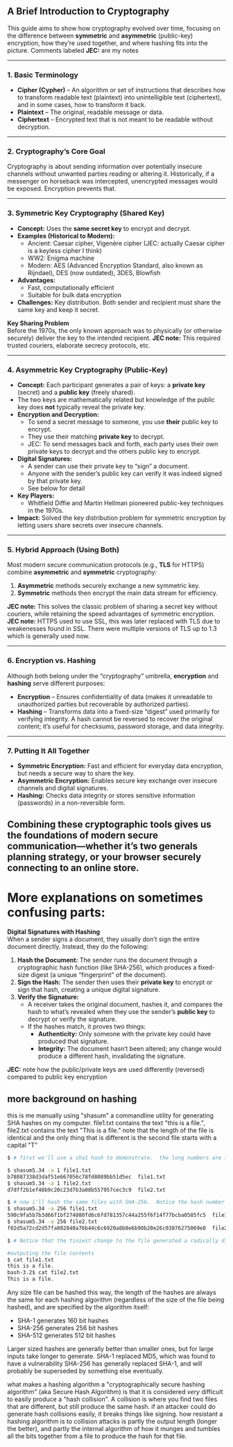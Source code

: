 ## A Brief Introduction to Cryptography

This guide aims to show how cryptography evolved over time, focusing on the difference between **symmetric** and **asymmetric** (public-key) encryption, how they’re used together, and where hashing fits into the picture. Comments labeled **JEC:** are my notes

---

### 1. Basic Terminology

- **Cipher (Cypher)** – An algorithm or set of instructions that describes how to transform readable text (plaintext) into unintelligible text (ciphertext), and in some cases, how to transform it back.  
- **Plaintext** – The original, readable message or data.  
- **Ciphertext** – Encrypted text that is not meant to be readable without decryption.

---

### 2. Cryptography’s Core Goal

Cryptography is about sending information over potentially insecure channels without unwanted parties reading or altering it. Historically, if a messenger on horseback was intercepted, unencrypted messages would be exposed. Encryption prevents that.

---

### 3. Symmetric Key Cryptography (Shared Key)

- **Concept:** Uses the **same secret key** to encrypt and decrypt.  
- **Examples (Historical to Modern):**  
  - Ancient: Caesar cipher, Vigenère cipher (JEC: actually Caesar cipher is a keyless cipher I think)
  - WW2: Enigma machine  
  - Modern: AES (Advanced Encryption Standard, also known as Rijndael), DES (now outdated), 3DES, Blowfish  
- **Advantages:**  
  - Fast, computationally efficient  
  - Suitable for bulk data encryption  
- **Challenges:** Key distribution. Both sender and recipient must share the same key and keep it secret.

**Key Sharing Problem**  
Before the 1970s, the only known approach was to physically (or otherwise securely) deliver the key to the intended recipient.  **JEC note:** This required trusted couriers, elaborate secrecy protocols, etc.

---

### 4. Asymmetric Key Cryptography (Public-Key)

- **Concept:** Each participant generates a pair of keys: a **private key** (secret) and a **public key** (freely shared).
- The two keys are mathematically related but knowledge of the public key does **not** typically reveal the private key.  
- **Encryption and Decryption:**  
  - To send a secret message to someone, you use **their** public key to encrypt.  
  - They use their matching **private key** to decrypt.
  - JEC: To send messages back and forth, each party uses their own private keys to decrypt and the others public key to encrypt.
- **Digital Signatures:**  
  - A sender can use their private key to “sign” a document.  
  - Anyone with the sender’s public key can verify it was indeed signed by that private key.
  - See below for detail
- **Key Players:**  
  - Whitfield Diffie and Martin Hellman pioneered public-key techniques in the 1970s.  
- **Impact:** Solved the key distribution problem for symmetric encryption by letting users share secrets over insecure channels.

---

### 5. Hybrid Approach (Using Both)

Most modern secure communication protocols (e.g., **TLS** for HTTPS) combine **asymmetric** and **symmetric** cryptography:
1. **Asymmetric** methods securely exchange a new symmetric key.
2. **Symmetric** methods then encrypt the main data stream for efficiency.

**JEC note:** This solves the classic problem of sharing a secret key without couriers, while retaining the speed advantages of symmetric encryption.
**JEC note:** HTTPS used to use SSL, this was later replaced with TLS due to weakenesses found in SSL. There were multiple versions of TLS up to 1.3 which is generally used now.

---

### 6. Encryption vs. Hashing

Although both belong under the “cryptography” umbrella, **encryption** and **hashing** serve different purposes:

- **Encryption** – Ensures confidentiality of data (makes it unreadable to unauthorized parties but recoverable by authorized parties).  
- **Hashing** – Transforms data into a fixed-size “digest” used primarily for verifying integrity. A hash cannot be reversed to recover the original content; it’s useful for checksums, password storage, and data integrity.

---

### 7. Putting It All Together

- **Symmetric Encryption:** Fast and efficient for everyday data encryption, but needs a secure way to share the key.  
- **Asymmetric Encryption:** Enables secure key exchange over insecure channels and digital signatures.  
- **Hashing:** Checks data integrity or stores sensitive information (passwords) in a non-reversible form.

Combining these cryptographic tools gives us the foundations of modern secure communication—whether it’s two generals planning strategy, or your browser securely connecting to an online store.
---

# More explanations on sometimes confusing parts:

**Digital Signatures with Hashing**  
When a sender signs a document, they usually don’t sign the entire document directly. Instead, they do the following:

1. **Hash the Document:** The sender runs the document through a cryptographic hash function (like SHA-256), which produces a fixed-size digest (a unique “fingerprint” of the document).  
2. **Sign the Hash:** The sender then uses their **private key** to encrypt or sign that hash, creating a unique digital signature.  
3. **Verify the Signature:**  
   - A receiver takes the original document, hashes it, and compares the hash to what’s revealed when they use the sender’s **public key** to decrypt or verify the signature.  
   - If the hashes match, it proves two things:  
     - **Authenticity:** Only someone with the private key could have produced that signature.  
     - **Integrity:** The document hasn’t been altered; any change would produce a different hash, invalidating the signature.

**JEC:** note how the public/private keys are used differently (reversed) compared to public key encryption

## more background on hashing
this is me manually using "shasum" a commandline utility for generating SHA hashes on my computer.
file1.txt contains the text "this is a file.", file2.txt contains the text "This is a file." 
note that the length of the file is identical and the only thing that is different is the second file starts with a capital "T"
```bash
$ # first we'll use a sha1 hash to demonstrate.  the long numbers are in hex so they contain 0-9 and A-F

$ shasum5.34 -a 1 file1.txt 
b78087338d3daf51e667056c78fd8089bb51d5ec  file1.txt
$ shasum5.34 -a 1 file2.txt 
d7dff2b1ef48b9c20c23d7b3a08b557957cec3c9  file2.txt

$ # now i'll hash the same files with SHA-256.  Notice the hash number is different
$ shasum5.34 -a 256 file1.txt 
590c9fa5b7b3d66f1bf274080fd6c6fd781357c44a255f6f14f77bcba0585fc5  file1.txt
$ shasum5.34 -a 256 file2.txt 
f02d5a72cd2d57fa802840a76b44c6c6920a8b8e6b90b20e26c03876275069e0  file2.txt

$ # Notice that the tiniest change to the file generated a radically different hash.

#outputing the file contents
$ cat file1.txt 
this is a file.
bash-3.2$ cat file2.txt 
This is a file.
```

Any size file can be hashed this way, the length of the hashes are always the same for each hashing algorithm 
(regardless of the size of the file being hashed), and are specified by the algorithm itself:

- SHA-1 generates 160 bit hashes
- SHA-256 generates 256 bit hashes
- SHA-512 generates 512 bit hashes

Larger sized hashes are generally better than smaller ones, but for large inputs take longer to generate.
SHA-1 replaced MD5, which was found to have a vulnerability
SHA-256 has generally replaced SHA-1, and will probably be superseded by something else eventually.

what makes a hashing algorithm a "cryptographically secure hashing algorithm" (aka Secure Hash Algorithm) is that it is considered *very* difficult to easily produce a "hash collision".  A collision is where you find two files that are different, but still produce the same hash. if an attacker could do generate hash collisions easily, it breaks things like signing.  how resistant a hashing algorithm is to collision attacks
is partly the output length (longer the better), and partly the internal algorithm of how it munges and tumbles all the bits together from a file to produce the hash for that file.

